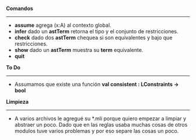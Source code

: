 **Comandos**
***
   * **assume** agrega (x:A) al contexto global.
   * **infer** dado un **astTerm** retorna el tipo y el conjunto de restricciones.
   * **check** dado dos **astTerm** chequea si son equivalentes y bajo que restricciones.
   * **show** dado un **astTerm** muestra su **term** equivalente.
   * **quit**


**To Do** 
***
   * Assumamos que existe una función **val consistent : LConstraints -> bool**

**Limpieza**
***
   * A varios archivos le agregué su *.mli porque quiero empezar a limpiar y abstraer un poco. Dado que en las reglas usaba muchas cosas de otros modulos tuve varios problemas y por eso separe las cosas un poco.

